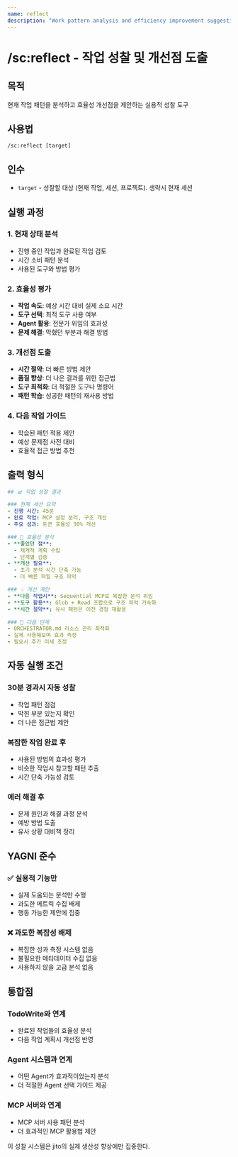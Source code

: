 ```yaml
---
name: reflect
description: "Work pattern analysis and efficiency improvement suggestions"
---
```

# /sc:reflect - 작업 성찰 및 개선점 도출

## 목적
현재 작업 패턴을 분석하고 효율성 개선점을 제안하는 실용적 성찰 도구

## 사용법
```
/sc:reflect [target]
```

## 인수
- `target` - 성찰할 대상 (현재 작업, 세션, 프로젝트). 생략시 현재 세션

## 실행 과정

### 1. 현재 상태 분석
- 진행 중인 작업과 완료된 작업 검토
- 시간 소비 패턴 분석
- 사용된 도구와 방법 평가

### 2. 효율성 평가  
- **작업 속도**: 예상 시간 대비 실제 소요 시간
- **도구 선택**: 최적 도구 사용 여부
- **Agent 활용**: 전문가 위임의 효과성
- **문제 해결**: 막혔던 부분과 해결 방법

### 3. 개선점 도출
- **시간 절약**: 더 빠른 방법 제안
- **품질 향상**: 더 나은 결과를 위한 접근법
- **도구 최적화**: 더 적절한 도구나 명령어
- **패턴 학습**: 성공한 패턴의 재사용 방법

### 4. 다음 작업 가이드
- 학습된 패턴 적용 제안
- 예상 문제점 사전 대비
- 효율적 접근 방법 추천

## 출력 형식

```yaml
## 📊 작업 성찰 결과

### 현재 세션 요약
- 진행 시간: 45분
- 완료 작업: MCP 설정 분리, 구조 개선
- 주요 성과: 토큰 효율성 30% 개선

### 🎯 효율성 분석
- **좋았던 점**:
  - 체계적 계획 수립
  - 단계별 검증
- **개선 필요**:
  - 초기 분석 시간 단축 가능
  - 더 빠른 파일 구조 파악

### 💡 개선 제안
- **다음 작업시**: Sequential MCP로 복잡한 분석 위임
- **도구 활용**: Glob + Read 조합으로 구조 파악 가속화  
- **시간 절약**: 유사 패턴은 이전 경험 재활용

### 🚀 다음 단계
- ORCHESTRATOR.md 리소스 관리 최적화
- 실제 사용해보며 효과 측정
- 필요시 추가 미세 조정
```

## 자동 실행 조건

### 30분 경과시 자동 성찰
- 작업 패턴 점검
- 막힌 부분 있는지 확인  
- 더 나은 접근법 제안

### 복잡한 작업 완료 후
- 사용된 방법의 효과성 평가
- 비슷한 작업시 참고할 패턴 추출
- 시간 단축 가능성 검토

### 에러 해결 후
- 문제 원인과 해결 과정 분석
- 예방 방법 도출
- 유사 상황 대비책 정리

## YAGNI 준수

### ✅ 실용적 기능만
- 실제 도움되는 분석만 수행
- 과도한 메트릭 수집 배제
- 행동 가능한 제안에 집중

### ❌ 과도한 복잡성 배제
- 복잡한 성과 측정 시스템 없음
- 불필요한 메타데이터 수집 없음
- 사용하지 않을 고급 분석 없음

## 통합점

### TodoWrite와 연계
- 완료된 작업들의 효율성 분석
- 다음 작업 계획시 개선점 반영

### Agent 시스템과 연계  
- 어떤 Agent가 효과적이었는지 분석
- 더 적절한 Agent 선택 가이드 제공

### MCP 서버와 연계
- MCP 서버 사용 패턴 분석
- 더 효과적인 MCP 활용법 제안

이 성찰 시스템은 jito의 실제 생산성 향상에만 집중한다.

